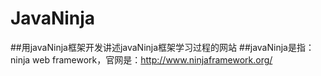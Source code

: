 # JavaNinja
##用javaNinja框架开发讲述javaNinja框架学习过程的网站
##javaNinja是指：ninja web framework，官网是：http://www.ninjaframework.org/
